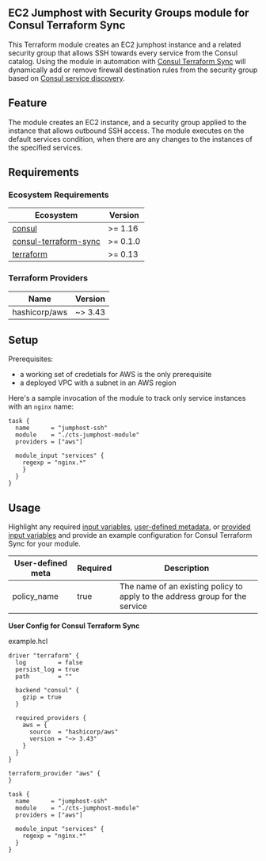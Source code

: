 ## EC2 Jumphost with Security Groups module for Consul Terraform Sync

This Terraform module creates an EC2 jumphost instance and a related security group that allows SSH towards every service from the Consul catalog. Using the module in automation with [Consul Terraform Sync](https://www.consul.io/docs/nia) will dynamically add or remove firewall destination rules from the security group based on [Consul service discovery](https://www.consul.io/).

## Feature

The module creates an EC2 instance, and a security group applied to the instance that allows outbound SSH access. The module executes on the default services condition, when there are any changes to the instances of the specified services.

## Requirements

### Ecosystem Requirements

| Ecosystem | Version |
|-----------|---------|
| [consul](https://www.consul.io/downloads) | >= 1.16 |
| [consul-terraform-sync](https://www.consul.io/docs/nia) | >= 0.1.0 |
| [terraform](https://www.terraform.io) | >= 0.13 |

### Terraform Providers

| Name | Version |
|------|---------|
| hashicorp/aws | ~> 3.43 |

## Setup

Prerequisites:

- a working set of credetials for AWS is the only prerequisite
- a deployed VPC with a subnet in an AWS region

Here's a sample invocation of the module to track only service instances with an `nginx` name:

```
task {
  name      = "jumphost-ssh"
  module    = "./cts-jumphost-module"
  providers = ["aws"]

  module_input "services" {
    regexp = "nginx.*"
    }
  }
}
```

## Usage

<!-- begin template instructions replace -->

Highlight any required [input variables](https://consul.io/docs/nia/configuration#variable_files), [user-defined metadata](https://consul.io/docs/nia/configuration#cts_user_defined_meta), or [provided input variables](https://consul.io/docs/nia/terraform-modules#optional-input-variables) and provide an example configuration for Consul Terraform Sync for your module.

<!-- end -->

| User-defined meta | Required | Description |
|-------------------|----------|-------------|
| policy_name | true | The name of an existing policy to apply to the address group for the service |

**User Config for Consul Terraform Sync**

example.hcl
```hcl
driver "terraform" {
  log         = false
  persist_log = true
  path        = ""

  backend "consul" {
    gzip = true
  }

  required_providers {
    aws = {
      source  = "hashicorp/aws"
      version = "~> 3.43"
    }
  }
}

terraform_provider "aws" {
}

task {
  name      = "jumphost-ssh"
  module    = "./cts-jumphost-module"
  providers = ["aws"]

  module_input "services" {
    regexp = "nginx.*"
  }
}
```